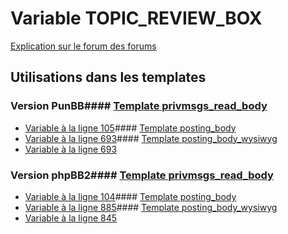 # Variable TOPIC_REVIEW_BOX
[Explication sur le forum des forums](http://forum.forumactif.com/t294113-listing-des-variables#TOPIC_REVIEW_BOX)
## Utilisations dans les templates
### Version PunBB#### [Template privmsgs_read_body](punbb/privmsgs_read_body.md)
* [Variable à la ligne 105](../punbb/privmsgs_read_body.tpl#L105)#### [Template posting_body](punbb/posting_body.md)
* [Variable à la ligne 693](../punbb/posting_body.tpl#L693)#### [Template posting_body_wysiwyg](punbb/posting_body_wysiwyg.md)
* [Variable à la ligne 693](../punbb/posting_body_wysiwyg.tpl#L693)
### Version phpBB2#### [Template privmsgs_read_body](subsilver/privmsgs_read_body.md)
* [Variable à la ligne 104](../subsilver/privmsgs_read_body.tpl#L104)#### [Template posting_body](subsilver/posting_body.md)
* [Variable à la ligne 885](../subsilver/posting_body.tpl#L885)#### [Template posting_body_wysiwyg](subsilver/posting_body_wysiwyg.md)
* [Variable à la ligne 845](../subsilver/posting_body_wysiwyg.tpl#L845)
